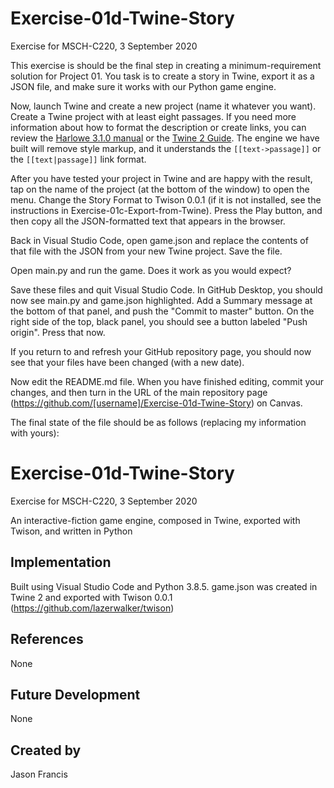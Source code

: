 # Exercise-01d-Twine-Story
Exercise for MSCH-C220, 3 September 2020

This exercise is should be the final step in creating a minimum-requirement solution for Project 01. You task is to create a story in Twine, export it as a JSON file, and make sure it works with our Python game engine.



Now, launch Twine and create a new project (name it whatever you want). Create a Twine project with at least eight passages. If you need more information about how to format the description or create links, you can review the [Harlowe 3.1.0 manual](https://twine2.neocities.org/#markup_link) or the [Twine 2 Guide](https://twinery.org/wiki/twine2:guide). The engine we have built will remove style markup, and it understands the `[[text->passage]]` or the `[[text|passage]]` link format.

After you have tested your project in Twine and are happy with the result, tap on the name of the project (at the bottom of the window) to open the menu. Change the Story Format to Twison 0.0.1 (if it is not installed, see the instructions in Exercise-01c-Export-from-Twine). Press the Play button, and then copy all the JSON-formatted text that appears in the browser.

Back in Visual Studio Code, open game.json and replace the contents of that file with the JSON from your new Twine project. Save the file.

Open main.py and run the game. Does it work as you would expect? 

Save these files and quit Visual Studio Code. In GitHub Desktop, you should now see main.py and game.json highlighted. Add a Summary message at the bottom of that panel, and push the "Commit to master" button. On the right side of the top, black panel, you should see a button labeled "Push origin". Press that now.

If you return to and refresh your GitHub repository page, you should now see that your files have been changed (with a new date).

Now edit the README.md file. When you have finished editing, commit your changes, and then turn in the URL of the main repository page (https://github.com/[username]/Exercise-01d-Twine-Story) on Canvas.

The final state of the file should be as follows (replacing my information with yours):

# Exercise-01d-Twine-Story

Exercise for MSCH-C220, 3 September 2020

An interactive-fiction game engine, composed in Twine, exported with Twison, and written in Python

## Implementation

Built using Visual Studio Code and Python 3.8.5. game.json was created in Twine 2 and exported with Twison 0.0.1 (https://github.com/lazerwalker/twison)

## References

None

## Future Development

None

## Created by

Jason Francis
